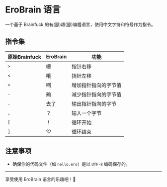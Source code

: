# EroBrain 语言

一个基于 Brainfuck 的有(瑟)趣(瑟)编程语言，使用中文字符和符号作为指令。

## 指令集

| 原始Brainfuck | EroBrain | 功能 |
|---------------|----------|------|
| `>` | 嗯 | 指针右移 |
| `<` | 哦 | 指针左移 |
| `+` | 啊 | 增加指针指向的字节值 |
| `-` | 齁 | 减少指针指向的字节值 |
| `.` | 去了 | 输出指针指向的字节 |
| `,` | ？ | 输入一个字节 |
| `[` | ！ | 循环开始 |
| `]` | ♡ | 循环结束 |


## 注意事项

*   确保你的代码文件（如 `hello.ero`）是以 `UTF-8` 编码保存的。

---

享受使用 EroBrain 语言的乐趣吧！🎉 